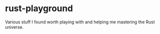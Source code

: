 # rust-playground
Various stuff I found worth playing with and helping me mastering the Rust universe.
